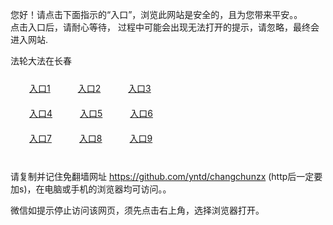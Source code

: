 您好！请点击下面指示的“入口”，浏览此网站是安全的，且为您带来平安。。 <br/>
点击入口后，请耐心等待， 过程中可能会出现无法打开的提示，请忽略，最终会进入网站. </br>

法轮大法在长春<br/>
<div style="padding:10px"><a style="margin:20px" target="_blank" href="https://dgegzqs1eb3bx.cloudfront.net/2Qpsp?hgjlbyui" id="ccLink1" rel="nofollow">入口1</a> <a target="_blank" style="margin:20px" href="https://dm2dprltdectm.cloudfront.net/2Qpsp?jevpbro" id="ccLink2" rel="nofollow">入口2</a> <a style="margin:20px" target="_blank" href="https://d3ea1f38ogrmpe.cloudfront.net/2Qpsp?pxpnihgg" id="ccLink3" rel="nofollow">入口3</a></div>

<div style="padding:10px" ><a style="margin:20px" target="_blank" href="https://dgegzqs1eb3bx.cloudfront.net/2Qpsp?hgjlbyui" id="ccLink4" rel="nofollow">入口4</a> <a style="margin:20px" href="https://dm2dprltdectm.cloudfront.net/2Qpsp?jevpbro" target="_blank" id="ccLink5" rel="nofollow">入口5</a> <a style="margin:20px" href="https://d3ea1f38ogrmpe.cloudfront.net/2Qpsp?pxpnihgg" target="_blank" id="ccLink6" rel="nofollow">入口6</a></div>

<div style="padding:10px"><a style="margin:20px" target="_blank" href="https://dgegzqs1eb3bx.cloudfront.net/2Qpsp?hgjlbyui" id="ccLink7" rel="nofollow">入口7</a> <a style="margin:20px" href="https://dm2dprltdectm.cloudfront.net/2Qpsp?jevpbro" target="_blank" id="ccLink8" rel="nofollow">入口8</a> <a style="margin:20px" target="_blank" href="https://d3ea1f38ogrmpe.cloudfront.net/2Qpsp?pxpnihgg" id="ccLink9" rel="nofollow">入口9</a></div>

<br/>



请复制并记住免翻墙网址 https://github.com/yntd/changchunzx (http后一定要加s)，在电脑或手机的浏览器均可访问。。<br/>

微信如提示停止访问该网页，须先点击右上角，选择浏览器打开。
